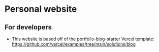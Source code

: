# Personal website

## For developers
- This website is based off of the [portfolio-blog-starter](https://portfolio-blog-starter.vercel.app) Vercel template: https://github.com/vercel/examples/tree/main/solutions/blog
